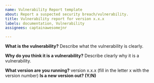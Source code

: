 ```yaml
---
name: Vulnerability Report template
about: Report a suspected security breach/vulnerability.
title: Vulnerability report for version x.x.x
labels: documentation, Vulnerability
assignees: captainawesomejnr

---
```


**What is the vulnerability?**
Describe what the vulnerability is clearly.

**Why do you think it is a vulnerability?**
Describe clearly why it is a vulnerability.

**What version are you running?** version x.x.x (fill in the letter x with the version number)
**Is a new version out? (Y/N)**

